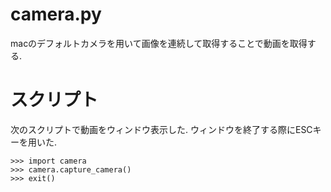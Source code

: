 # camera.py
macのデフォルトカメラを用いて画像を連続して取得することで動画を取得する. 
# スクリプト
次のスクリプトで動画をウィンドウ表示した. ウィンドウを終了する際にESCキーを用いた. 

    >>> import camera
    >>> camera.capture_camera()
    >>> exit()